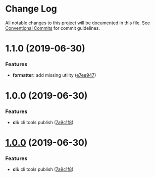 # Change Log

All notable changes to this project will be documented in this file.
See [Conventional Commits](https://conventionalcommits.org) for commit guidelines.

# 1.1.0 (2019-06-30)


### Features

* **formatter:** add missing utility ([e7ee947](https://github.com/atlantisunited/beholder/commit/e7ee947))



# 1.0.0 (2019-06-30)


### Features

* **cli:** cli tools publish ([7a9c1f8](https://github.com/atlantisunited/beholder/commit/7a9c1f8))





# [1.0.0](https://github.com/atlantisunited/beholder/compare/v2.0.0...v1.0.0) (2019-06-30)


### Features

* **cli:** cli tools publish ([7a9c1f8](https://github.com/atlantisunited/beholder/commit/7a9c1f8))
